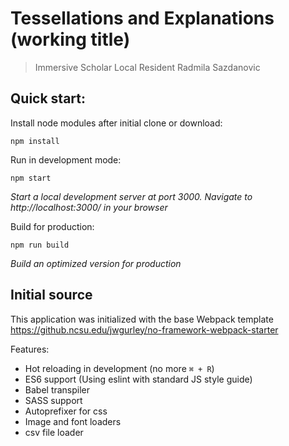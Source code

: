 # Tessellations and Explanations (working title)
> Immersive Scholar Local Resident Radmila Sazdanovic

Quick start:
---
Install node modules after initial clone or download:
  ```
  npm install
  ```

Run in development mode:
  ```
  npm start
  ```
  _Start a local development server at port 3000. Navigate to http://localhost:3000/ in your browser_

Build for production:
  ```
  npm run build
  ```
  _Build an optimized version for production_


Initial source
---

This application was initialized with the base Webpack template https://github.ncsu.edu/jwgurley/no-framework-webpack-starter

Features:
* Hot reloading in development (no more `⌘ + R`)
* ES6 support (Using eslint with standard JS style guide)
* Babel transpiler
* SASS support
* Autoprefixer for css
* Image and font loaders
* csv file loader

